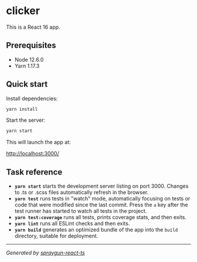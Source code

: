# clicker

This is a React 16 app.

## Prerequisites

- Node 12.6.0
- Yarn 1.17.3

## Quick start

Install dependencies:

```bash
yarn install
```

Start the server:

```bash
yarn start
```

This will launch the app at:

<http://localhost:3000/>

## Task reference

- **`yarn start`** starts the development server listing on port 3000. Changes to .ts or .scss files automatically refresh in the browser.
- **`yarn test`** runs tests in "watch" mode, automatically focusing on tests or code that were modified since the last commit. Press the `a` key after the test runner has started to watch all tests in the project.
- **`yarn test:coverage`** runs all tests, prints coverage stats, and then exits.
- **`yarn lint`** runs all ESLint checks and then exits.
- **`yarn build`** generates an optimized bundle of the app into the `build` directory, suitable for deployment.

---

_Generated by [spraygun-react-ts](https://github.com/carbonfive/spraygun-react-ts)_
